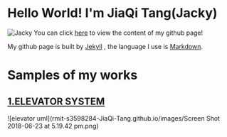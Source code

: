 # **Hello World! I'm JiaQi Tang(Jacky)**

![Jacky](rmit-s3598284-JiaQi-Tang.github.io/images/fullsizeoutput_d1f.jpeg)
You can click [here](https://github.com/rmit-s3598284-JiaQi-Tang/rmit-s3598284-JiaQi-Tang.github.io) to view the content of my github page!

My github page is built by [Jekyll](https://jekyllrb.com/) , the language I use is [Markdown](https://guides.github.com/features/mastering-markdown/).

# Samples of my works

## [1.ELEVATOR SYSTEM](https://github.com/rmit-s3598284-JiaQi-Tang/Elevator)

![elevator uml](rmit-s3598284-JiaQi-Tang.github.io/images/Screen Shot 2018-06-23 at 5.19.42 pm.png)

